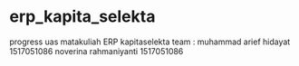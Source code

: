 # erp_kapita_selekta
progress uas  matakuliah ERP kapitaselekta
team :
muhammad arief hidayat 1517051086
noverina rahmaniyanti 1517051086
